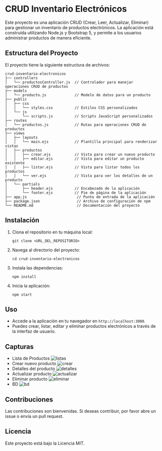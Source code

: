 # CRUD Inventario Electrónicos

Este proyecto es una aplicación CRUD (Crear, Leer, Actualizar, Eliminar) para gestionar un inventario de productos electrónicos. La aplicación está construida utilizando Node.js y Bootstrap 5, y permite a los usuarios administrar productos de manera eficiente.

## Estructura del Proyecto

El proyecto tiene la siguiente estructura de archivos:

```
crud-inventario-electronicos
├── controllers
│   └── productosController.js  // Controlador para manejar operaciones CRUD de productos
├── models
│   └── producto.js             // Modelo de datos para un producto
├── public
│   ├── css
│   │   └── styles.css          // Estilos CSS personalizados
│   └── js
│       └── scripts.js          // Scripts JavaScript personalizados
├── routes
│   └── productos.js            // Rutas para operaciones CRUD de productos
├── views
│   ├── layouts
│   │   └── main.ejs            // Plantilla principal para renderizar vistas
│   ├── productos
│   │   ├── crear.ejs           // Vista para crear un nuevo producto
│   │   ├── editar.ejs          // Vista para editar un producto existente
│   │   ├── listar.ejs          // Vista para listar todos los productos
│   │   └── ver.ejs             // Vista para ver los detalles de un producto
│   └── partials
│       ├── header.ejs          // Encabezado de la aplicación
│       └── footer.ejs          // Pie de página de la aplicación
├── app.js                       // Punto de entrada de la aplicación
├── package.json                 // Archivo de configuración de npm
└── README.md                    // Documentación del proyecto
```

## Instalación

1. Clona el repositorio en tu máquina local:
   ```
   git clone <URL_DEL_REPOSITORIO>
   ```

2. Navega al directorio del proyecto:
   ```
   cd crud-inventario-electronicos
   ```

3. Instala las dependencias:
   ```
   npm install
   ```

4. Inicia la aplicación:
   ```
   npm start
   ```

## Uso

- Accede a la aplicación en tu navegador en `http://localhost:3000`.
- Puedes crear, listar, editar y eliminar productos electrónicos a través de la interfaz de usuario.

## Capturas
- Lista de Productos
![listas](https://github.com/user-attachments/assets/09f2a5c8-eeb0-480b-b5cd-7f88e68688d2)
- Crear nuevo producto
![crear](https://github.com/user-attachments/assets/e47a76d2-06db-4a30-b529-755b445ccaf2)
- Detalles del producto
![detalles](https://github.com/user-attachments/assets/2cc01d2b-1ff6-4671-9103-e2f4d902c788)
- Actualizar producto
![actualizar](https://github.com/user-attachments/assets/c140ed53-9b69-4377-8e03-392ef0494b29)
- Eliminar producto
![eliminar](https://github.com/user-attachments/assets/af3e03a6-2128-45ea-8fb6-8f63e51a66e3)
- BD
![bd](https://github.com/user-attachments/assets/d064088d-960b-4048-998d-5db6c7d64ae8)

## Contribuciones

Las contribuciones son bienvenidas. Si deseas contribuir, por favor abre un issue o envía un pull request.

## Licencia

Este proyecto está bajo la Licencia MIT.
